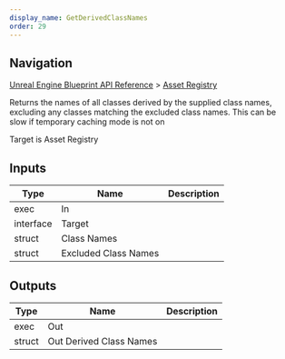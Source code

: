 ```yaml
---
display_name: GetDerivedClassNames
order: 29
---
```

## Navigation

[Unreal Engine Blueprint API Reference](https://dev.epicgames.com/documentation/en-us/unreal-engine/BlueprintAPI) > [Asset Registry](https://dev.epicgames.com/documentation/en-us/unreal-engine/BlueprintAPI/AssetRegistry)

Returns the names of all classes derived by the supplied class names, excluding any classes matching the excluded class names. This can be slow if temporary caching mode is not on

Target is Asset Registry

## Inputs

| Type | Name | Description |
| --- | --- | --- |
| exec | In |  |
| interface | Target |  |
| struct | Class Names |  |
| struct | Excluded Class Names |  |

## Outputs

| Type | Name | Description |
| --- | --- | --- |
| exec | Out |  |
| struct | Out Derived Class Names |  |
